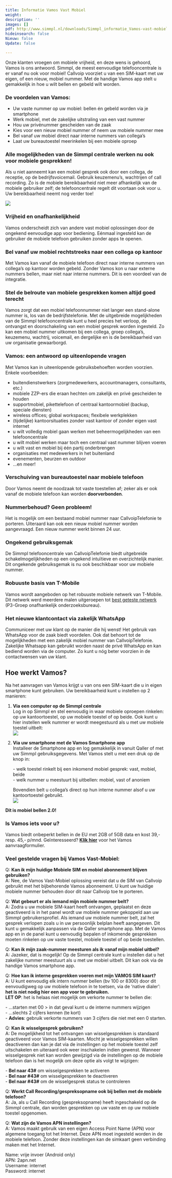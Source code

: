 ```yaml
---
title: Informatie Vamos Vast Mobiel
weight: 
description: ''
images: []
pdf: http://www.simmpl.nl/downloads/Simmpl_informatie_Vamos-vast-mobiel-integratie.pdf
hideinsearch: false
Nieuw: false
Update: false

---
```

Onze klanten vroegen om mobiele vrijheid, en deze wens is gehoord, Vamos is ons antwoord. Simmpl, de meest eenvoudige telefooncentrale is er vanaf nu ook voor mobiel! Callvoip voorziet u van een SIM-kaart met uw eigen, of een nieuw, mobiel nummer. Met de handige Vamos app stelt u gemakkelijk in hoe u wilt bellen en gebeld wilt worden.

<h3>De voordelen van Vamos:</h3>

* Uw vaste nummer op uw mobiel: bellen én gebeld worden via je smartphone
* Werk mobiel, met de zakelijke uitstraling van een vast nummer
* Hou uw privénummer gescheiden van de zaak
* Kies voor een nieuw mobiel nummer of neem uw mobiele nummer mee
* Bel vanaf uw mobiel direct naar interne nummers van collega’s
* Laat uw bureautoestel meerinkelen bij een mobiele oproep

<h3>Alle mogelijkheden van de Simmpl centrale werken nu ook voor mobiele gesprekken!</h3>

Als u niet aanneemt kan een mobiel gesprek ook door een collega, de receptie, op de bedrijfsvoicemail. Gebruik keuzemenu’s, wachtrijen of call recording. Zo is de mobiele bereikbaarheid niet meer afhankelijk van de mobiele gebruiker zelf; de telefooncentrale regelt dit voortaan ook voor u. Uw bereikbaarheid neemt nog verder toe!

![](https://res.cloudinary.com/callvoip/image/upload/v1564576567/vamoshandleiding-1_aufg0h.png)

<h3>Vrijheid en onafhankelijkheid</h3>

Vamos onderscheidt zich van andere vast mobiel oplossingen door de ongekend eenvoudige app voor bediening. Eénmaal ingesteld kan de gebruiker de mobiele telefoon gebruiken zonder apps te openen.

<h3>Bel vanaf uw mobiel rechtstreeks naar een collega op kantoor</h3>

Met Vamos kan vanaf de mobiele telefoon direct naar interne nummers van collega’s op kantoor worden gebeld. Zonder Vamos kon u naar externe nummers bellen, maar niet naar interne nummers. Dit is een voordeel van de integratie.

<h3>Stel de belroute van mobiele gesprekken komen altijd goed terecht</h3>

Vamos zorgt dat een mobiel telefoonnummer niet langer een stand-alone nummer is, los van de bedrijfstelefonie. Met de uitgebreide mogelijkheden van de Simmpl telefooncentrale kunt u heel precies het verloop, de ontvangst en doorschakeling van een mobiel gesprek worden ingesteld. Zo kan een mobiel nummer uitkomen bij een collega, groep collega’s, keuzemenu, wachtrij, voicemail, en dergelijke en is de bereikbaarheid van uw organisatie gewaarborgd.

<h3>Vamos: een antwoord op uiteenlopende vragen</h3>

Met Vamos kan in uiteenlopende gebruiksbehoeften worden voorzien. Enkele voorbeelden:

* buitendienstwerkers (zorgmedewerkers, accountmanagers, consultants, etc.)
* mobiele ZZP-ers die eraan hechten om zakelijk en privé gescheiden te houden
* supportmobiel, pikettelefoon of centraal kantoormobiel (backup, speciale diensten)
* wireless offices; global workspaces; flexibele werkplekken
* (tijdelijke) kantoorsituaties zonder vast kantoor of zonder eigen vast internet
* u wilt volledig mobiel gaan werken met beheermogelijkheden van een telefooncentrale
* u wilt mobiel werken maar toch een centraal vast nummer blijven voeren
* u wilt vast en mobiel bij één partij onderbrengen
* organisaties met medewerkers in het buitenland
* evenementen, beurzen en outdoor
* …en meer!

<h3>Verschuiving van bureautoestel naar mobiele telefoon</h3>

Door Vamos neemt de noodzaak tot vaste toestellen af; zeker als er ook vanaf de mobiele telefoon kan worden **doorverbonden**.

<h3>Nummerbehoud? Geen probleem!</h3>

Het is mogelijk om een bestaand mobiel nummer naar CallvoipTelefonie te porteren. Uiteraard kan ook een nieuw mobiel nummer worden aangevraagd. Een nieuw nummer werkt binnen 24 uur.

<h3>Ongekend gebruiksgemak</h3>

De Simmpl telefooncentrale van CallvoipTelefonie biedt uitgebreide schakelmogelijkheden op een ongekend intuïtieve en overzichtelijk manier. Dit ongekende gebruiksgemak is nu ook beschikbaar voor uw mobiele nummer.

<h3>Robuuste basis van T-Mobile</h3>

Vamos wordt aangeboden op het robuuste mobiele netwerk van T-Mobile. Dit netwerk werd meerdere malen uitgeroepen tot <a href="https://www.connect-testlab.com/the-netherlands-2018-results" target="_blank">best geteste netwerk</a> (P3-Groep onafhankelijk onderzoeksbureau).

<h3>Het nieuwe klantcontact via zakelijk WhatsApp</h3>

Communiceer met uw klant op de manier die hij wenst! Het gebruik van WhatsApp voor de zaak biedt voordelen. Ook dat behoort tot de mogelijkheden met een zakelijk mobiel nummer van CallvoipTelefonie. Zakelijke Whatsapp kan gebruikt worden naast de privé WhatsApp en kan bediend worden via de computer. Zo kunt u nóg beter voorzien in de contactwensen van uw klant.

<h2>Hoe werkt Vamos?</h2>

Na het aanvragen van Vamos krijgt u van ons een SIM-kaart die u in eigen smartphone kunt gebruiken. Uw bereikbaarheid kunt u instellen op 2 manieren:

1. **Via een computer op de Simmpl centrale**  
   Log in op Simmpl en stel eenvoudig in waar mobiele oproepen rinkelen: op uw kantoortoestel, op uw mobiele toestel of op beide. Ook kunt u hier instellen welk nummer er wordt meegestuurd als u met uw mobiele toestel uitbelt:  
   ![](https://res.cloudinary.com/callvoip/image/upload/v1564578320/vamoshandleiding-10_hhokdf.png)
2. **Via uw smartphone met de Vamos Smartphone app**  
   Installeer de Smartphone app en log gemakkelijk in vanuit Qaller of met uw Simmpl gebruiksgegevens. Met Vamos stelt u met een druk op de knop in:

   \- welk toestel rinkelt bij een inkomend mobiel gesprek: vast, mobiel, beide  
   \- welk nummer u meestuurt bij uitbellen: mobiel, vast of anoniem  
     
   Bovendien belt u collega’s direct op hun interne nummer alsof u uw kantoortoestel gebruikt.  
   ![](https://res.cloudinary.com/callvoip/image/upload/v1564576860/vamoshandleiding-2_kuzmbh.png)

**Dit is mobiel bellen 2.0!**

<h3>Is Vamos iets voor u?</h3>

Vamos biedt onbeperkt bellen in de EU met 2GB of 5GB data en kost 39,- resp. 45,- p/mnd. Geïnteresseerd? <a href="https://www.callvoiptelefonie.nl/mijncallvoip/aanvragen/aanvraag-vast-mobiel-vamos/" target="_blank">**Klik hier**</a> voor het Vamos aanvraagformulier.

<h3>Veel gestelde vragen bij Vamos Vast-Mobiel:</h3>

Q: **Kan ik mijn huidige Mobiele SIM en mobiel abonnement blijven gebruiken?**  
A: Nee, de Vamos Vast-Mobiel oplossing vereist dat u de SIM van Callvoip gebruikt met het bijbehorende Vamos abonnement. U kunt uw huidige mobiele nummer behouden door dit naar Callvoip toe te porteren.

Q: **Wat gebeurt er als iemand mijn mobiele nummer belt?**  
A: Zodra u uw mobiele SIM-kaart heeft ontvangen, geplaatst en deze geactiveerd is in het panel wordt uw mobiele nummer gekoppeld aan uw Simmpl gebruikersprofiel. Als iemand uw mobiele nummer belt, zal het gesprek verlopen zoals u in uw persoonlijk belplan heeft aangegeven. Dit kunt u gemakkelijk aanpassen via de Qaller smartphone app. Met de Vamos app en in de panel kunt u eenvoudig bepalen of inkomende gesprekken moeten rinkelen op uw vaste toestel, mobiele toestel of op beide toestellen.

Q: **Kan ik mijn zaak-nummer meesturen als ik vanaf mijn mobiel uitbel?**  
A: Jazeker, dat is mogelijk! Op de Simmpl centrale kunt u instellen dat u het zakelijke nummer meestuurt als u met uw mobiel uitbelt. Dit kan ook via de handige Vamos smartphone app.

Q: **Hoe kan ik interne gesprekken voeren met mijn VAMOS SIM kaart?**  
A: U kunt eenvoudig elk intern nummer bellen (bv 100 or 8300) door dit eenvoudigweg op uw mobiele telefoon in te toetsen, via de ‘native dialer’: **het is niet nodig hier een app voor te gebruiken.   
LET OP**: het is helaas niet mogelijk om verkorte nummer te bellen die:

\- …starten met 00 > in dat geval kunt u de interne nummers wijzigen  
\- …slechts 2 cijfers kennen (te kort)  
\- **Advies**: gebruik verkorte nummers van 3 cijfers die niet met een 0 starten.

Q: **Kan ik wisselgesprek gebruiken?**  
A: De mogelijkheid tot het ontvangen van wisselgesprekken is standaard geactiveerd voor Vamos SIM-kaarten. Mocht je wisselgesprekken willen deactiveren dan kan je dat via de instellingen op het mobiele toestel zelf uitschakelen en uiteraard ook weer inschakelen indien gewenst. Wanneer wisselgesprek niet kan worden gewijzigd via de instellingen op de mobiele telefoon dan is het mogelijk om deze optie als volgt te wijzigen:

\- **Bel naar 43#** om wisselgesprekken te activeren  
\- **Bel naar #43#** om wisselgesprekken te deactiveren  
\- **Bel naar #43#** om de wisselgesprek status te controleren

Q: **Werkt Call Recording/gespreksopname ook bij bellen met de mobiele telefoon?**  
A: Ja, als u Call Recording (gespreksopname) heeft ingeschakeld op de Simmpl centrale, dan worden gesprekken op uw vaste en op uw mobiele toestel opgenomen.

Q: **Wat zijn de Vamos APN instellingen?**  
A: Vamos maakt gebruik van een eigen Access Point Name (APN) voor algemene toegang tot het Internet. Deze APN moet ingesteld worden in de mobiele telefoon. Zonder deze instellingen kan de simkaart geen verbinding maken met het Internet.

Name: vrije invoer (Android only)  
APN: 2apn.net  
Username: internet  
Password: internet